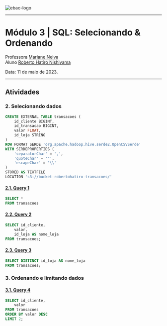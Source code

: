 <img src="https://raw.githubusercontent.com/rhatiro/Curso_EBAC-Profissao_Cientista_de_Dados/main/ebac-course-utils/media/logo/newebac_logo_black_half.png" alt="ebac-logo">

---

# **Módulo 3** | SQL: Selecionando & Ordenando

Professora [Mariane Neiva](https://www.linkedin.com/in/mariane-neiva/)<br>
Aluno [Roberto Hatiro Nishiyama](https://www.linkedin.com/in/rhatiro/)<br>

Data: 11 de maio de 2023.

---

## Atividades

### **2. Selecionando dados**

```sql
CREATE EXTERNAL TABLE transacoes (
	id_cliente BIGINT,
	id_transacao BIGINT,
	valor FLOAT,
	id_loja STRING
)
ROW FORMAT SERDE 'org.apache.hadoop.hive.serde2.OpenCSVSerde'
WITH SERDEPROPERTIES (
	'separatorChar' = ',',
	'quoteChar' = '"',
	'escapeChar' = '\\'
)
STORED AS TEXTFILE
LOCATION 's3://bucket-robertohatiro-transacoes/'
```

#### [**2.1. Query 1**](https://raw.githubusercontent.com/rhatiro/exercicios-SQL-para-Analise-de-Dados-EBAC/main/Mo%CC%81dulo%203%20-%20Selecionando%20%26%20Ordenando/query1.csv)
```sql
SELECT *
FROM transacoes
```

#### [**2.2. Query 2**](https://raw.githubusercontent.com/rhatiro/exercicios-SQL-para-Analise-de-Dados-EBAC/main/Mo%CC%81dulo%203%20-%20Selecionando%20%26%20Ordenando/query2.csv)
```sql
SELECT id_cliente,
	valor,
	id_loja AS nome_loja
FROM transacoes;
```

#### [**2.3. Query 3**](https://raw.githubusercontent.com/rhatiro/exercicios-SQL-para-Analise-de-Dados-EBAC/main/Mo%CC%81dulo%203%20-%20Selecionando%20%26%20Ordenando/query3.csv)
```sql
SELECT DISTINCT id_loja AS nome_loja
FROM transacoes;
```

### **3. Ordenando e limitando dados**

#### [**3.1. Query 4**](https://raw.githubusercontent.com/rhatiro/exercicios-SQL-para-Analise-de-Dados-EBAC/main/Mo%CC%81dulo%203%20-%20Selecionando%20%26%20Ordenando/query4.csv)
```sql
SELECT id_cliente,
	valor
FROM transacoes
ORDER BY valor DESC
LIMIT 2;
```
